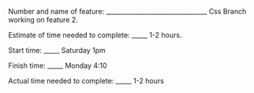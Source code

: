 Number and name of feature: ________________________________ Css Branch working on feature 2.

Estimate of time needed to complete: _____ 1-2 hours.

Start time: _____ Saturday 1pm 

Finish time: _____ Monday 4:10

Actual time needed to complete: _____ 1-2 hours 